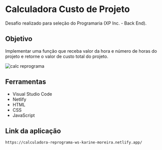 # Calculadora Custo de Projeto

Desafio realizado para seleção do Programaria (XP Inc. - Back End).

## Objetivo

Implementar uma função que receba valor da hora e número de horas do projeto e retorne o valor de custo total do projeto.

![calc reprograma](https://user-images.githubusercontent.com/51829166/88490040-f4e19c80-cf6e-11ea-9cac-b80300d36ac2.gif)

## Ferramentas

<ul><li>Visual Studio Code</li>
<li>Netlify</li>
<li>HTML</li>
<li>CSS</li>
<li>JavaScript</li>
</ul>


## Link da aplicação
```https://calculadora-reprograma-ws-karine-moreira.netlify.app/```
